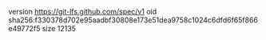 version https://git-lfs.github.com/spec/v1
oid sha256:f330378d702e95aadbf30808e173e51dea9758c1024c6dfd6f65f866e49772f5
size 12135
